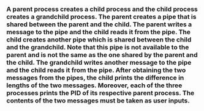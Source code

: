 ### A parent process creates a child process and the child process creates a grandchild process. The parent creates a pipe that is shared between the parent and the child. The parent writes a message to the pipe and the child reads it from the pipe. The child creates another pipe which is shared between the child and the grandchild. Note that this pipe is not available to the parent and is not the same as the one shared by the parent and the child. The grandchild writes another message to the pipe and the child reads it from the pipe. After obtaining the two messages from the pipes, the child prints the difference in lengths of the two messages. Moreover, each of the three processes prints the PID of its respective parent process. The contents of the two messages must be taken as user inputs.